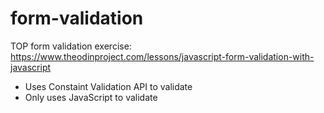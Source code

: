 # form-validation
TOP form validation exercise: https://www.theodinproject.com/lessons/javascript-form-validation-with-javascript

- Uses Constaint Validation API to validate
- Only uses JavaScript to validate
